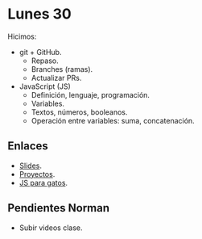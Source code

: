 # Lunes 30

Hicimos:

- git + GitHub.
  - Repaso.
  - Branches (ramas).
  - Actualizar PRs.
- JavaScript (JS)
  - Definición, lenguaje, programación.
  - Variables.
  - Textos, números, booleanos.
  - Operación entre variables: suma, concatenación.

## Enlaces

- [Slides](https://comunidadit-villacrespo.github.io/clase-js-basico/).
- [Proyectos](https://github.com/comunidadit-villacrespo/proyectos).
- [JS para gatos](http://jsparagatos.com).

## Pendientes Norman

- Subir videos clase.
